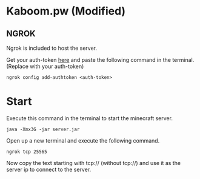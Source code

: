 # Kaboom.pw (Modified)

## NGROK

Ngrok is included to host the server.

Get your auth-token [here](https://dashboard.ngrok.com/get-started/your-authtoken) and paste the following command in the terminal.
(Replace <auth-token> with your auth-token)

```
ngrok config add-authtoken <auth-token>
```

# Start

Execute this command in the terminal to start the minecraft server.

```
java -Xmx3G -jar server.jar
```

Open up a new terminal and execute the following command.

```
ngrok tcp 25565
```

Now copy the text starting with tcp:// (without tcp://) and use it as the server ip to connect to the server.